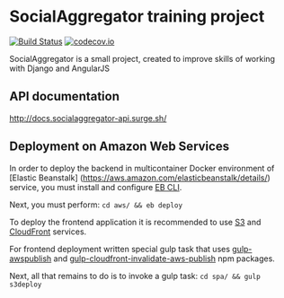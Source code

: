 # SocialAggregator training project

[![Build Status](https://travis-ci.org/Maxbey/socialaggregator.svg?branch=master)](https://travis-ci.org/Maxbey/socialaggregator)
[![codecov.io](https://codecov.io/gh/Maxbey/socialaggregator/branch/master/graphs/badge.svg)](https://codecov.io/gh/Maxbey/socialaggregator/branch/master/)

SocialAggregator is a small project, created to improve skills of working with Django and AngularJS

## API documentation
http://docs.socialaggregator-api.surge.sh/

## Deployment on Amazon Web Services
In order to deploy the backend in multicontainer Docker environment of [Elastic Beanstalk] (https://aws.amazon.com/elasticbeanstalk/details/) service, you must install and configure [EB CLI](http://docs.aws.amazon.com/elasticbeanstalk/latest/dg/eb-cli3-configuration.html).

Next, you must perform: `cd aws/ && eb deploy`

To deploy the frontend application it is recommended to use [S3](https://aws.amazon.com/s3/details/) and [CloudFront](https://aws.amazon.com/cloudfront/) services.

For frontend deployment written special gulp task that uses [gulp-awspublish](https://www.npmjs.com/package/gulp-awspublish) and [gulp-cloudfront-invalidate-aws-publish](https://www.npmjs.com/package/gulp-cloudfront-invalidate-aws-publish) npm packages.

Next, all that remains to do is to invoke a gulp task: `cd spa/ && gulp s3deploy`

